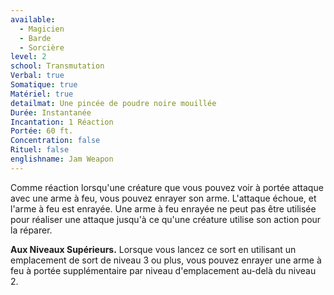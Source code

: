 ```yaml
---
available:
  - Magicien
  - Barde
  - Sorcière
level: 2
school: Transmutation
Verbal: true
Somatique: true
Matériel: true
detailmat: Une pincée de poudre noire mouillée
Durée: Instantanée
Incantation: 1 Réaction
Portée: 60 ft.
Concentration: false
Rituel: false
englishname: Jam Weapon
---
```

Comme réaction lorsqu'une créature que vous pouvez voir à portée attaque avec une arme à feu, vous pouvez enrayer son arme. L'attaque échoue, et l'arme à feu est enrayée. Une arme à feu enrayée ne peut pas être utilisée pour réaliser une attaque jusqu'à ce qu'une créature utilise son action pour la réparer.

__Aux Niveaux Supérieurs.__ Lorsque vous lancez ce sort en utilisant un emplacement de sort de niveau 3 ou plus, vous pouvez enrayer une arme à feu à portée supplémentaire par niveau d'emplacement au-delà du niveau 2.
